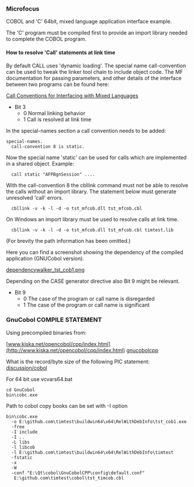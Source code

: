 ### Microfocus 
COBOL and 'C' 64bit, mixed language application interface example.

The 'C' program must be compiled first to provide an import library
needed to complete the COBOL program.

#### How to resolve 'Call' statements at link time
By default CALL uses 'dynamic loading'. The special name call-convention can be used to tweak the linker tool chain to include object code. The MF documentation for passing parameters, and other details of the interface between two programs can be found here:

[Call Conventions for Interfacing with Mixed Languages](https://www.microfocus.com/documentation/visual-cobol/vc50pu3/DevHub/HHMXCHMIXL19.html)

  * Bit 3
    - 0 Normal linking behavior 
    - 1  Call is resolved at link time

In the special-names section a call convention needs to be added:
```
special-names.
  call-convention 8 is static.
```

Now the special name 'static' can be used for calls which are implemented in a shared object.
Example:
```
  call static "AFPBgnSession" ....
```

With the call-convention 8 the cbllink command must not be able to resolve
the calls without an import library. The statement below must generate 
unresolved 'call' errors.
```
  cbllink -v -k -l -d -o tst_mfcob.dll tst_mfcob.cbl
```
On Windows an import library must be used to resolve calls at link time.
```
  cbllink -v -k -l -d -o tst_mfcob.dll tst_mfcob.cbl timtest.lib
```

(For brevity the path information has been omitted.)

Here you can find a screenshot showing the dependency of the compiled application (GNUCobol version).

[dependencywalker_tst_cob1.png](https://github.com/Timitoo-Systems/timtest/tree/master/doc/dependencywalker_tst_cob1.png)

Depending on the CASE generator directive also Bit 9 might be relevant.

  * Bit 9
    - 0  The case of the program or call name is disregarded  
    - 1  The case of the program or call name is significant

### GnuCobol COMPILE STATEMENT

Using precompiled binaries from:

[www.kiska.net/opencobol/cpp/index.html](http://www.kiska.net/opencobol/cpp/index.html)
[gnucobolcpp](http://www.kiska.net/opencobol/cpp/gnucobolcpp-2.2-win-vb-amd64-bin.zip)

What is the record/byte size of the following PIC statement:
[discussion/cobol](https://sourceforge.net/p/open-cobol/discussion/cobol/thread/f6130534/)

For 64 bit use vcvars64.bat

```
cd GnuCobol
bin\cobc.exe
```

Path to cobol copy books can be set with -I option
```
bin\cobc.exe 
  -o E:\github.com\timtest\buildwin64\x64\RelWithDebInfo\tst_cob1.exe
  -free
  -I include
  -I ..
  -L libs
  -l libcob
  -l E:\github.com\timtest\buildwin64\x64\RelWithDebInfo\timtest
  -fstatic
  -x
  -W
  -conf "E:\Qt\cobol\GnuCobolCPP\config\default.conf"
   E:\github.com\timtest\cobol\tst_timcob.cbl
```
